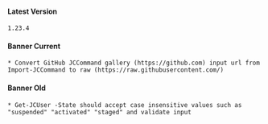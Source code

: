 #### Latest Version

```
1.23.4
```

#### Banner Current

```
* Convert GitHub JCCommand gallery (https://github.com) input url from Import-JCCommand to raw (https://raw.githubusercontent.com/)
```

#### Banner Old

```
* Get-JCUser -State should accept case insensitive values such as "suspended" "activated" "staged" and validate input
```
